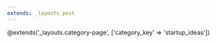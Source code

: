 ```yaml
---
extends: _layouts.post
---
```

@extends('_layouts.category-page', ['category_key' => 'startup_ideas'])